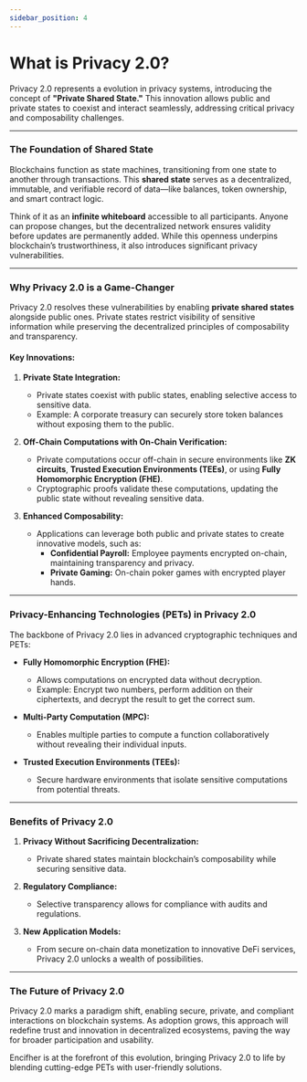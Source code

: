 ```yaml
---
sidebar_position: 4
---
```


# What is Privacy 2.0?

Privacy 2.0 represents a evolution in privacy systems, introducing the concept of **"Private Shared State."** This innovation allows public and private states to coexist and interact seamlessly, addressing critical privacy and composability challenges.

---

### **The Foundation of Shared State**
Blockchains function as state machines, transitioning from one state to another through transactions. This **shared state** serves as a decentralized, immutable, and verifiable record of data—like balances, token ownership, and smart contract logic. 

Think of it as an **infinite whiteboard** accessible to all participants. Anyone can propose changes, but the decentralized network ensures validity before updates are permanently added. While this openness underpins blockchain’s trustworthiness, it also introduces significant privacy vulnerabilities.

---

### **Why Privacy 2.0 is a Game-Changer**
Privacy 2.0 resolves these vulnerabilities by enabling **private shared states** alongside public ones. Private states restrict visibility of sensitive information while preserving the decentralized principles of composability and transparency.

#### Key Innovations:
1. **Private State Integration:**
   - Private states coexist with public states, enabling selective access to sensitive data.
   - Example: A corporate treasury can securely store token balances without exposing them to the public.

2. **Off-Chain Computations with On-Chain Verification:**
   - Private computations occur off-chain in secure environments like **ZK circuits**, **Trusted Execution Environments (TEEs)**, or using **Fully Homomorphic Encryption (FHE)**.
   - Cryptographic proofs validate these computations, updating the public state without revealing sensitive data.

3. **Enhanced Composability:**
   - Applications can leverage both public and private states to create innovative models, such as:
     - **Confidential Payroll:** Employee payments encrypted on-chain, maintaining transparency and privacy.
     - **Private Gaming:** On-chain poker games with encrypted player hands.

---

### **Privacy-Enhancing Technologies (PETs) in Privacy 2.0**
The backbone of Privacy 2.0 lies in advanced cryptographic techniques and PETs:
- **Fully Homomorphic Encryption (FHE):**
  - Allows computations on encrypted data without decryption.
  - Example: Encrypt two numbers, perform addition on their ciphertexts, and decrypt the result to get the correct sum.

- **Multi-Party Computation (MPC):**
  - Enables multiple parties to compute a function collaboratively without revealing their individual inputs.

- **Trusted Execution Environments (TEEs):**
  - Secure hardware environments that isolate sensitive computations from potential threats.

---

### **Benefits of Privacy 2.0**

1. **Privacy Without Sacrificing Decentralization:**
   - Private shared states maintain blockchain’s composability while securing sensitive data.

2. **Regulatory Compliance:**
   - Selective transparency allows for compliance with audits and regulations.

3. **New Application Models:**
   - From secure on-chain data monetization to innovative DeFi services, Privacy 2.0 unlocks a wealth of possibilities.


---

### **The Future of Privacy 2.0**
Privacy 2.0 marks a paradigm shift, enabling secure, private, and compliant interactions on blockchain systems. As adoption grows, this approach will redefine trust and innovation in decentralized ecosystems, paving the way for broader participation and usability.

Encifher is at the forefront of this evolution, bringing Privacy 2.0 to life by blending cutting-edge PETs with user-friendly solutions.